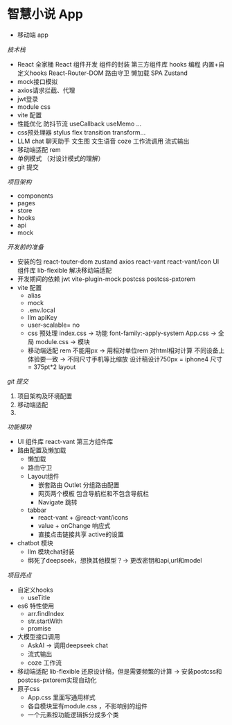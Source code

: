 # 智慧小说 App
- 移动端 app

 *技术栈*
- React 全家桶
    React 组件开发
    组件的封装
    第三方组件库
    hooks 编程  内置+自定义hooks
    React-Router-DOM
      路由守卫
      懒加载
      SPA
    Zustand
- mock接口模拟
- axios请求拦截、代理
- jwt登录
- module css
- vite 配置
- 性能优化
    防抖节流
    useCallback useMemo ...
- css预处理器 stylus
    flex transition transform...
- LLM
    chat 聊天助手
    文生图
    文生语音
    coze 工作流调用
    流式输出
- 移动端适配
    rem
- 单例模式 （对设计模式的理解）
- git 提交

*项目架构*
- components
- pages
- store
- hooks
- api
- mock

*开发前的准备*
- 安装的包
    react-touter-dom
    zustand
    axios
    react-vant react-vant/icon UI 组件库
    lib-flexible 解决移动端适配
- 开发期间的依赖
    jwt
    vite-plugin-mock
    postcss
    postcss-pxtorem
- vite 配置
  - alias
  - mock
  - .env.local
  - llm apiKey
  - user-scalable= no
  - css 预处理
      index.css -> 功能
        font-family:-apply-system
      App.css -> 全局
      module.css -> 模块
  - 移动端适配 rem
      不能用px -> 用相对单位rem 对html相对计算
      不同设备上体验要一致 -> 不同尺寸手机等比缩放
      设计稿设计750px = iphone4 尺寸 = 375pt*2
      layout

*git 提交*
  1. 项目架构及环境配置
  2. 移动端适配
  3. 

*功能模块*
- UI 组件库
    react-vant 第三方组件库
- 路由配置及懒加载
    - 懒加载
    - 路由守卫
    - Layout组件
      - 嵌套路由 Outlet 分组路由配置
      - 网页两个模板 包含导航栏和不包含导航栏
      - Navigate 跳转
    - tabbar
      - react-vant + @react-vant/icons
      - value + onChange 响应式
      - 直接点击链接共享 active的设置
- chatbot 模块
    - llm 模块chat封装
    - 绑死了deepseek，想换其他模型？-> 更改密钥和api,url和model
    

*项目亮点*
- 自定义hooks
    - useTitle
- es6 特性使用
    - arr.findIndex
    - str.startWith
    - promise
- 大模型接口调用
    - AskAI -> 调用deepseek chat
    - 流式输出
    - coze 工作流
- 移动端适配
    lib-flexible 还原设计稿，但是需要频繁的计算 -> 安装postcss和postcss-pxtorem实现自动化
- 原子css
    - App.css 里面写通用样式
    - 各自模块里有module.css ，不影响别的组件
    - 一个元素按功能逻辑拆分成多个类

